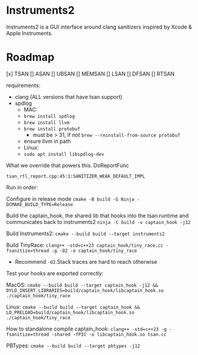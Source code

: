 # Instruments2

Instruments2 is a GUI interface around clang sanitizers inspired by Xcode & Apple Instruments.


# Roadmap
[x] TSAN
[] ASAN
[] UBSAN
[] MEMSAN
[] LSAN
[] DFSAN
[] RTSAN


requirements:
- clang (ALL versions that have tsan support)
- spdlog 
  - MAC:
  - `brew install spdlog`
  - `brew install llvm`
  - `brew install protobuf`
    - must be > 31, if not `brew --reinstall-from-source protobuf`
  - ensure llvm in path
  - Linux:
  - `sudo apt install libspdlog-dev`

What we override that powers this.
DoReportFunc
```
tsan_rtl_report.cpp:45:1:SANITIZER_WEAK_DEFAULT_IMPL
```

Run in order:

Configure in release mode
`cmake -B build -G Ninja -DCMAKE_BUILD_TYPE=Release`

Build the captain_hook, the shared lib that hooks into the tsan runtime and communicates back to
instruments2
`ninja -C build -v captain_hook -j12`

Build Instruments2:
`cmake --build build --target instruments2`

Build TinyRace:
`clang++ -std=c++23 captain_hook/tiny_race.cc -fsanitize=thread -g -O2 -o captain_hook/tiny_race`
- Recommend `-O2`.Stack traces are hard to reach otherwise

Test your hooks are exported correctly:

MacOS:
`cmake --build build --target captain_hook -j12 && DYLD_INSERT_LIBRARIES=build/captain_hook/libcaptain_hook.so ./captain_hook/tiny_race`

Linux:
`cmake --build build --target captain_hook && LD_PRELOAD=build/captain_hook/libcaptain_hook.so ./captain_hook/tiny_race`

How to standalone compile captain_hook:
`clang++ -std=c++23 -g -fsanitize=thread -shared -fPIC -o libcaptain_hook.so tsan.cc`

PBTypes:
`cmake --build build --target pbtypes -j12`

